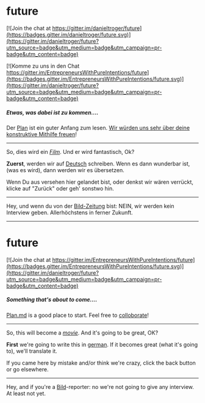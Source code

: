 # future

[![Join the chat at https://gitter.im/danieltroger/future](https://badges.gitter.im/danieltroger/future.svg)](https://gitter.im/danieltroger/future?utm_source=badge&utm_medium=badge&utm_campaign=pr-badge&utm_content=badge)

[![Komme zu  uns in den Chat https://gitter.im/EntrepreneursWithPureIntentions/future](https://badges.gitter.im/EntrepreneursWithPureIntentions/future.svg)](https://gitter.im/danieltroger/future?utm_source=badge&utm_medium=badge&utm_campaign=pr-badge&utm_content=badge)

##### Etwas, was dabei ist zu kommen....

Der [Plan](https://github.com/EntrepreneursWithPureIntentions/future/wiki/Plan) ist ein guter Anfang zum lesen. [Wir würden uns sehr über deine konstruktive Mithilfe freuen](https://github.com/EntrepreneursWithPureIntentions/future/wiki/Mithelfen)!

----------------------------------

So, dies wird ein [*Film*](https://de.wikipedia.org/wiki/Film).
Und er wird fantastisch, Ok?

__Zuerst__, werden wir auf [Deutsch](https://de.wikipedia.org/wiki/Deutsche_Sprache) schreiben.
Wenn es dann wunderbar ist, (was es wird), dann werden wir es übersetzen.

Wenn Du aus versehen hier gelandet bist, oder denkst wir wären verrückt, klicke auf "Zurück" oder geh' sonstwo hin.

---------------------------------

Hey, und wenn du von der [Bild-Zeitung](https://de.wikipedia.org/wiki/Bild_(Zeitung)) bist: NEIN, wir werden kein Interview geben. Allerhöchstens in ferner Zukunft.

---------------------------------
# future

[![Join the chat at https://gitter.im/EntrepreneursWithPureIntentions/future](https://badges.gitter.im/EntrepreneursWithPureIntentions/future.svg)](https://gitter.im/danieltroger/future?utm_source=badge&utm_medium=badge&utm_campaign=pr-badge&utm_content=badge)

##### Something that's about to come....

[Plan.md](https://github.com/EntrepreneursWithPureIntentions/future/blob/67b92395e2116df5f750fa0db6e8abf3c8643a8a/plan.md) is a good place to start. Feel free to [colloborate](https://github.com/EntrepreneursWithPureIntentions/future/blob/67b92395e2116df5f750fa0db6e8abf3c8643a8a/how2help.md)!

----------------------------------

So, this will become a [*movie*](https://en.wikipedia.org/wiki/Film).
And it's going to be great, OK?

__First__ we're going to write this in [german](https://en.wikipedia.org/wiki/German_language).
If it becomes great (what it's going to), we'll translate it.

If you came here by mistake and/or think we're crazy, click the back button or go elsewhere.

---------------------------------

Hey, and if you're a [Bild](https://en.wikipedia.org/wiki/Bild)-reporter: no we're not going to give any interview. At least not yet.
